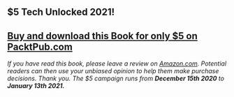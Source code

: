 ## $5 Tech Unlocked 2021!
[Buy and download this Book for only $5 on PacktPub.com](https://www.packtpub.com/product/flux-architecture/9781786465818)
-----
*If you have read this book, please leave a review on [Amazon.com](https://www.amazon.com/gp/product/1786465817).     Potential readers can then use your unbiased opinion to help them make purchase decisions. Thank you. The $5 campaign         runs from __December 15th 2020__ to __January 13th 2021.__*

